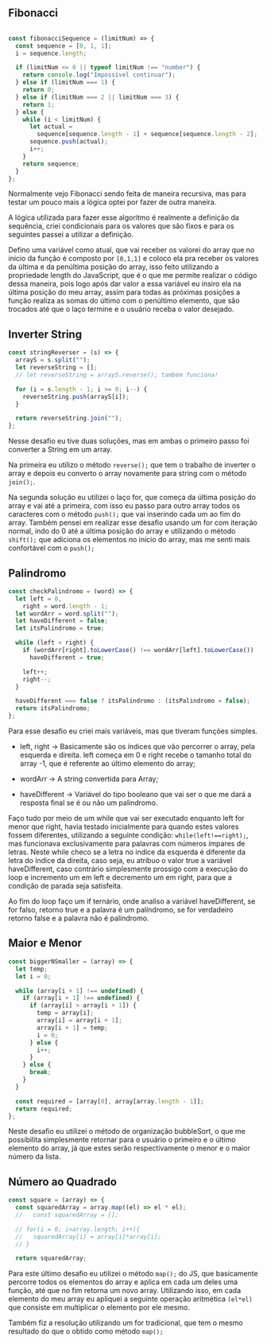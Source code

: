 ## Fibonacci

```javascript

const fibonacciSequence = (limitNum) => {
  const sequence = [0, 1, 1];
  i = sequence.length;

  if (limitNum <= 0 || typeof limitNum !== "number") {
    return console.log("Impossível continuar");
  } else if (limitNum === 1) {
    return 0;
  } else if (limitNum === 2 || limitNum === 3) {
    return 1;
  } else {
    while (i < limitNum) {
      let actual =
        sequence[sequence.length - 1] + sequence[sequence.length - 2];
      sequence.push(actual);
      i++;
    }
    return sequence;
  }
};
```


Normalmente vejo Fibonacci sendo feita de maneira recursiva, mas para testar um pouco mais a lógica optei por fazer de outra maneira. 

A lógica utilizada para fazer esse algoritmo é realmente a definição da sequência, criei condicionais para os valores que são fixos e para os seguintes passei a utilizar a definição.

Defino uma variável como atual, que vai receber os valorei do array que no inicio da função é composto por `[0,1,1]` e coloco ela pra receber os valores da última e da penúltima posição do array, isso feito utilizando a propriedade length do JavaScript, que é o que me permite realizar o código dessa maneira, pois logo após dar valor a essa variável eu insiro ela na última posição do meu array, assim para todas as próximas posições a função realiza as somas do último com o penúltimo elemento, que são trocados até que o laço termine e o usuário receba o valor desejado.

## Inverter String

```javascript
const stringReverser = (s) => {
  arrayS = s.split("");
  let reverseString = [];
  // let reverseString = arrayS.reverse(); também funciona!

  for (i = s.length - 1; i >= 0; i--) {
    reverseString.push(arrayS[i]);
  }

  return reverseString.join("");
};
```

Nesse desafio eu tive duas soluções, mas em ambas o primeiro passo foi converter a String em um array. 

Na primeira eu utilizo o método `reverse();` que tem o trabalho de inverter o array e depois eu converto o array novamente para string com o método `join();`. 

Na segunda solução eu utilizei o laço for, que começa da última posição do array e vai até a primeira, com isso eu passo para outro array todos os caracteres com o método `push();` que vai inserindo cada um ao fim do array. Também pensei em realizar esse desafio usando um for com iteração normal, indo do 0 até a última posição do array e utilizando o método `shift();` que adiciona os elementos no início do array, mas me senti mais confortável com o `push();`

## Palindromo

```javascript
const checkPalindromo = (word) => {
  let left = 0,
    right = word.length - 1;
  let wordArr = word.split("");
  let haveDifferent = false;
  let itsPalindromo = true;

  while (left < right) {
    if (wordArr[right].toLowerCase() !== wordArr[left].toLowerCase())
      haveDifferent = true;

    left++;
    right--;
  }

  haveDifferent === false ? itsPalindromo : (itsPalindromo = false);
  return itsPalindromo;
};
```

Para esse desafio eu criei mais variáveis, mas que tiveram funções simples.

* left, right -> Basicamente são os índices que vão percorrer o array, pela esquerda e direita.
left começa em 0 e right recebe o tamanho total do array -1, que é referente ao último elemento do array;

* wordArr -> A string convertida para Array;

* haveDifferent -> Variável do tipo booleano que vai ser o que me dará a resposta final se é ou não um palindromo.

Faço tudo por meio de um while que vai ser executado enquanto left for menor que right, havia testado inicialmente para quando estes valores fossem diferentes, utilizando a seguinte condição: `while(left!==right);`, mas funcionava exclusivamente para palavras com números ímpares de letras. Neste while checo se a letra no indice da esquerda é diferente da letra do índice da direita, caso seja, eu atribuo o valor true a variável haveDifferent, caso contrário simplesmente prossigo com a execução do loop e incremento um em left e decremento um em right, para que a condição de parada seja satisfeita. 

Ao fim do loop faço um if ternário, onde analiso a variável haveDifferent, se for falso, retorno true e a palavra é um palíndromo, se for verdadeiro retorno false e a palavra não é palíndromo.

## Maior e Menor

```javascript
const biggerNSmaller = (array) => {
  let temp;
  let i = 0;

  while (array[i + 1] !== undefined) {
    if (array[i + 1] !== undefined) {
      if (array[i] > array[i + 1]) {
        temp = array[i];
        array[i] = array[i + 1];
        array[i + 1] = temp;
        i = 0;
      } else {
        i++;
      }
    } else {
      break;
    }
  }

  const required = [array[0], array[array.length - 1]];
  return required;
};
```

Neste desafio eu utilizei o método de organização bubbleSort, o que me possibilita simplesmente retornar para o usuário o primeiro e o último elemento do array, já que estes serão respectivamente o menor e o maior número da lista.

## Número ao Quadrado

```javascript
const square = (array) => {
  const squaredArray = array.map((el) => el * el);
  //   const squaredArray = [];

  // for(i = 0; i<array.length; i++){
  //   squaredArray[i] = array[i]*array[i];
  // }

  return squaredArray;
```

Para este último desafio eu utilizei o método `map();` do JS, que basicamente percorre todos os elementos do array e aplica em cada um deles uma função, até que no fim retorna um novo array. Utilizando isso, em cada elemento do meu array eu apliquei a seguinte operação aritmética `(el*el)` que consiste em multiplicar o elemento por ele mesmo. 

Também fiz a resolução utilizando um for tradicional, que tem o mesmo resultado do que o obtido como método `map();` 

